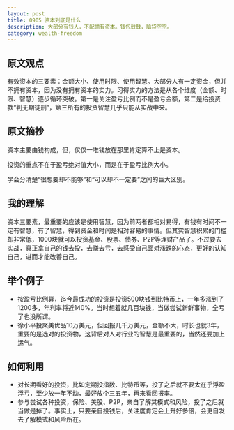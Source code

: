 ```yaml
---
layout: post
title: 0905 资本到底是什么
description: 大部分有钱人，不配拥有资本。钱包鼓鼓，脑袋空空。
category: wealth-freedom
---
```


## 原文观点
有效资本的三要素：金额大小、使用时限、使用智慧。大部分人有一定资金，但并不拥有资本，因为没有拥有资本的实力。习得实力的方法是从各个维度（金额、时限、智慧）逐步循环突破。第一是关注盈亏比例而不是盈亏金额，第二是给投资款“判无期徒刑”，第三所有的投资智慧几乎只能从实战中来。

## 原文摘抄
资本主要由钱构成，但，仅仅一堆钱放在那里肯定算不上是资本。

投资的重点不在于盈亏绝对值大小，而是在于盈亏比例大小。

学会分清楚“很想要却不能够”和“可以却不一定要”之间的巨大区别。

## 我的理解
资本三要素，最重要的应该是使用智慧，因为前两者都相对易得，有钱有时间不一定有智慧，有了智慧，得到资金和时间是相对容易的事情。但其实智慧积累的门槛却非常低，1000块就可以投资基金、股票、债券、P2P等理财产品了。不过要去实战，真正拿自己的钱去投，去赚去亏，去感受自己面对涨跌的心态，更好的认知自己，进而才能改善自己。

## 举个例子
- 按盈亏比例算，迄今最成功的投资是投资500块钱到比特币上，一年多涨到了1200多，年利率将近140%。当时想着就几百块钱，当做尝试新鲜事物，全亏了也没所谓。
- 徐小平投聚美优品10万美元，但回报几千万美元，金额不大，时长也就3年，重要的是选对的投资物，这背后对人对行业的智慧是最重要的，当然还要加上运气。

## 如何利用
- 对长期看好的投资，比如定期投指数、比特币等，投了之后就不要太在乎浮盈浮亏，至少放一年不动，最好放个三五年，再来看回报率。
- 参与尝试各种投资，保险、美股、P2P，亲自了解其模式和风险，投了之后就当做是掉了。事实上，只要亲自投钱后，关注度肯定会上升好多倍，会更自发去了解模式和风险所在。

